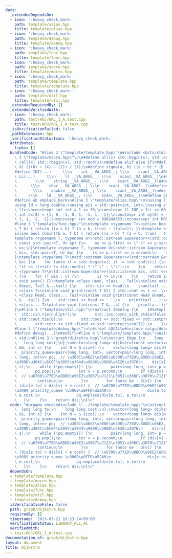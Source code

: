 ```yaml
---
data:
  _extendedDependsOn:
  - icon: ':heavy_check_mark:'
    path: template/alias.hpp
    title: template/alias.hpp
  - icon: ':heavy_check_mark:'
    path: template/debug.hpp
    title: template/debug.hpp
  - icon: ':heavy_check_mark:'
    path: template/func.hpp
    title: template/func.hpp
  - icon: ':heavy_check_mark:'
    path: template/macro.hpp
    title: template/macro.hpp
  - icon: ':heavy_check_mark:'
    path: template/template.hpp
    title: template/template.hpp
  - icon: ':heavy_check_mark:'
    path: template/util.hpp
    title: template/util.hpp
  _extendedRequiredBy: []
  _extendedVerifiedWith:
  - icon: ':heavy_check_mark:'
    path: test/AOJ/GRL_1_A.test.cpp
    title: test/AOJ/GRL_1_A.test.cpp
  _isVerificationFailed: false
  _pathExtension: hpp
  _verificationStatusIcon: ':heavy_check_mark:'
  attributes:
    links: []
  bundledCode: "#line 2 \"template/template.hpp\"\n#include <bits/stdc++.h>\n#line\
    \ 3 \"template/macro.hpp\"\n\n#define all(x) std::begin(x), std::end(x)\n#define\
    \ rall(x) std::rbegin(x), std::rend(x)\n#define elif else if\n#define updiv(N,\
    \ X) (((N) + (X) - (1)) / (X))\n#define sigma(a, b) ((a + b) * (b - a + 1) / 2)\n\
    #define INT(...)     \\\n    int __VA_ARGS__; \\\n    scan(__VA_ARGS__)\n#define\
    \ LL(...)     \\\n    ll __VA_ARGS__; \\\n    scan(__VA_ARGS__)\n#define STR(...)\
    \        \\\n    string __VA_ARGS__; \\\n    scan(__VA_ARGS__)\n#define CHR(...)\
    \      \\\n    char __VA_ARGS__; \\\n    scan(__VA_ARGS__)\n#define DOU(...) \
    \       \\\n    double __VA_ARGS__; \\\n    scan(__VA_ARGS__)\n#define LD(...)\
    \     \\\n    ld __VA_ARGS__; \\\n    scan(__VA_ARGS__)\n#define pb push_back\n\
    #define eb emplace_back\n#line 3 \"template/alias.hpp\"\n\nusing ll = long long;\n\
    using ld = long double;\nusing pii = std::pair<int, int>;\nusing pll = std::pair<ll,\
    \ ll>;\nconstexpr int inf = 1 << 30;\nconstexpr ll INF = 1LL << 60;\nconstexpr\
    \ int dx[8] = {1, 0, -1, 0, 1, -1, 1, -1};\nconstexpr int dy[8] = {0, 1, 0, -1,\
    \ 1, 1, -1, -1};\nconstexpr int mod = 998244353;\nconstexpr int MOD = 1e9 + 7;\n\
    #line 3 \"template/func.hpp\"\n\ntemplate <typename T>\ninline bool chmax(T& a,\
    \ T b) { return ((a < b) ? (a = b, true) : (false)); }\ntemplate <typename T>\n\
    inline bool chmin(T& a, T b) { return ((a > b) ? (a = b, true) : (false)); }\n\
    template <typename T, typename U>\nstd::ostream &operator<<(std::ostream &os,\
    \ const std::pair<T, U> &p) {\n    os << p.first << \" \" << p.second;\n    return\
    \ os;\n}\ntemplate <typename T, typename U>\nstd::istream &operator>>(std::istream\
    \ &is, std::pair<T, U> &p) {\n    is >> p.first >> p.second;\n    return is;\n\
    }\ntemplate <typename T>\nstd::ostream &operator<<(std::ostream &os, const std::vector<T>\
    \ &v) {\n    for (auto it = std::begin(v); it != std::end(v);) {\n        os <<\
    \ *it << ((++it) != std::end(v) ? \" \" : \"\");\n    }\n    return os;\n}\ntemplate\
    \ <typename T>\nstd::istream &operator>>(std::istream &is, std::vector<T> &v)\
    \ {\n    for (T &in : v) {\n        is >> in;\n    }\n    return is;\n}\ninline\
    \ void scan() {}\ntemplate <class Head, class... Tail>\ninline void scan(Head\
    \ &head, Tail &...tail) {\n    std::cin >> head;\n    scan(tail...);\n}\ntemplate\
    \ <class T>\ninline void print(const T &t) { std::cout << t << '\\n'; }\ntemplate\
    \ <class Head, class... Tail>\ninline void print(const Head &head, const Tail\
    \ &...tail) {\n    std::cout << head << ' ';\n    print(tail...);\n}\ntemplate\
    \ <class... T>\ninline void fin(const T &...a) {\n    print(a...);\n    exit(0);\n\
    }\n#line 3 \"template/util.hpp\"\n\nstruct IOSetup {\n    IOSetup() {\n      \
    \  std::cin.tie(nullptr);\n        std::ios::sync_with_stdio(false);\n       \
    \ std::cout.tie(0);\n        std::cout << std::fixed << std::setprecision(12);\n\
    \        std::cerr << std::fixed << std::setprecision(12);\n    }\n} IOSetup;\n\
    #line 3 \"template/debug.hpp\"\n\n#ifdef LOCAL\n#include <algo/debug.hpp>\n#else\n\
    #define debug(...)\n#endif\n#line 8 \"template/template.hpp\"\nusing namespace\
    \ std;\n#line 3 \"graph/dijkstra.hpp\"\n\nstruct Edge {\n    long long to;\n \
    \   long long cost;\n};\nvector<long long> dijkstra(const vector<vector<Edge>>\
    \ &G, int s) {\n    int N = G.size();\n    vector<long long> dis(N, INF);\n  \
    \  priority_queue<pair<long long, int>, vector<pair<long long, int>>, greater<pair<long\
    \ long, int>>> pq;  // \u300C\u4EEE\u306E\u6700\u77ED\u8DDD\u96E2, \u9802\u70B9\
    \u300D\u304C\u5C0F\u3055\u3044\u9806\u306B\u4E26\u3076\n    dis[s] = 0;\n    pq.emplace(dis[s],\
    \ s);\n    while (!pq.empty()) {\n        pair<long long, int> p = pq.top();\n\
    \        pq.pop();\n        int v = p.second;\n        if (dis[v] < p.first) {\
    \  // \u6700\u77ED\u8DDD\u96E2\u3067\u7121\u3051\u308C\u3070\u7121\u8996\n   \
    \         continue;\n        }\n        for (auto &e : G[v]) {\n            if\
    \ (dis[e.to] > dis[v] + e.cost) {  // \u6700\u77ED\u8DDD\u96E2\u5019\u88DC\u306A\
    \u3089 priority_queue \u306B\u8FFD\u52A0\n                dis[e.to] = dis[v] +\
    \ e.cost;\n                pq.emplace(dis[e.to], e.to);\n            }\n     \
    \   }\n    }\n    return dis;\n}\n"
  code: "#pragma once\n#include \"../template/template.hpp\"\n\nstruct Edge {\n  \
    \  long long to;\n    long long cost;\n};\nvector<long long> dijkstra(const vector<vector<Edge>>\
    \ &G, int s) {\n    int N = G.size();\n    vector<long long> dis(N, INF);\n  \
    \  priority_queue<pair<long long, int>, vector<pair<long long, int>>, greater<pair<long\
    \ long, int>>> pq;  // \u300C\u4EEE\u306E\u6700\u77ED\u8DDD\u96E2, \u9802\u70B9\
    \u300D\u304C\u5C0F\u3055\u3044\u9806\u306B\u4E26\u3076\n    dis[s] = 0;\n    pq.emplace(dis[s],\
    \ s);\n    while (!pq.empty()) {\n        pair<long long, int> p = pq.top();\n\
    \        pq.pop();\n        int v = p.second;\n        if (dis[v] < p.first) {\
    \  // \u6700\u77ED\u8DDD\u96E2\u3067\u7121\u3051\u308C\u3070\u7121\u8996\n   \
    \         continue;\n        }\n        for (auto &e : G[v]) {\n            if\
    \ (dis[e.to] > dis[v] + e.cost) {  // \u6700\u77ED\u8DDD\u96E2\u5019\u88DC\u306A\
    \u3089 priority_queue \u306B\u8FFD\u52A0\n                dis[e.to] = dis[v] +\
    \ e.cost;\n                pq.emplace(dis[e.to], e.to);\n            }\n     \
    \   }\n    }\n    return dis;\n}\n"
  dependsOn:
  - template/template.hpp
  - template/macro.hpp
  - template/alias.hpp
  - template/func.hpp
  - template/util.hpp
  - template/debug.hpp
  isVerificationFile: false
  path: graph/dijkstra.hpp
  requiredBy: []
  timestamp: '2023-03-21 18:23:24+09:00'
  verificationStatus: LIBRARY_ALL_AC
  verifiedWith:
  - test/AOJ/GRL_1_A.test.cpp
documentation_of: graph/dijkstra.hpp
layout: document
title: Dijkstra
---
```

